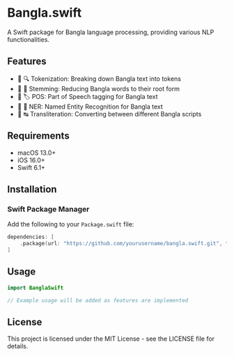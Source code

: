 # Bangla.swift

A Swift package for Bangla language processing, providing various NLP functionalities.

## Features

- 📄️ 🔍 Tokenization: Breaking down Bangla text into tokens
- 📄️ 🌱 Stemming: Reducing Bangla words to their root form
- 📄️ 🏷️ POS: Part of Speech tagging for Bangla text
- 📄️ 🔖 NER: Named Entity Recognition for Bangla text
- 📄️ ↹ Transliteration: Converting between different Bangla scripts

## Requirements

- macOS 13.0+
- iOS 16.0+
- Swift 6.1+

## Installation

### Swift Package Manager

Add the following to your `Package.swift` file:

```swift
dependencies: [
    .package(url: "https://github.com/yourusername/bangla.swift.git", from: "0.1.0")
]
```

## Usage

```swift
import BanglaSwift

// Example usage will be added as features are implemented
```

## License

This project is licensed under the MIT License - see the LICENSE file for details.
